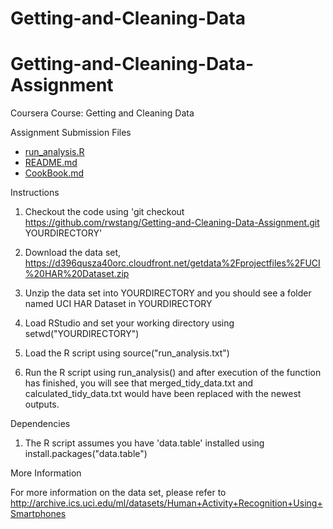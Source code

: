# Getting-and-Cleaning-Data
Getting-and-Cleaning-Data-Assignment
====================================

Coursera Course: Getting and Cleaning Data

Assignment Submission Files
- [run_analysis.R](https://github.com/rwstang/Getting-and-Cleaning-Data-Assignment/blob/master/run_analysis.R)
- [README.md](https://github.com/rwstang/Getting-and-Cleaning-Data-Assignment/blob/master/README.md)
- [CookBook.md](https://github.com/rwstang/Getting-and-Cleaning-Data-Assignment/blob/master/CodeBook.md)

Instructions

1. Checkout the code using 'git checkout https://github.com/rwstang/Getting-and-Cleaning-Data-Assignment.git YOURDIRECTORY'

2. Download the data set, https://d396qusza40orc.cloudfront.net/getdata%2Fprojectfiles%2FUCI%20HAR%20Dataset.zip

3. Unzip the data set into YOURDIRECTORY and you should see a folder named UCI HAR Dataset in YOURDIRECTORY

4. Load RStudio and set your working directory using setwd("YOURDIRECTORY")

5. Load the R script using source("run_analysis.txt")

6. Run the R script using run_analysis() and after execution of the function has finished, you will see that merged_tidy_data.txt and calculated_tidy_data.txt would have been replaced with the newest outputs.

Dependencies

1. The R script assumes you have 'data.table' installed using install.packages("data.table")

More Information

For more information on the data set, please refer to http://archive.ics.uci.edu/ml/datasets/Human+Activity+Recognition+Using+Smartphones
